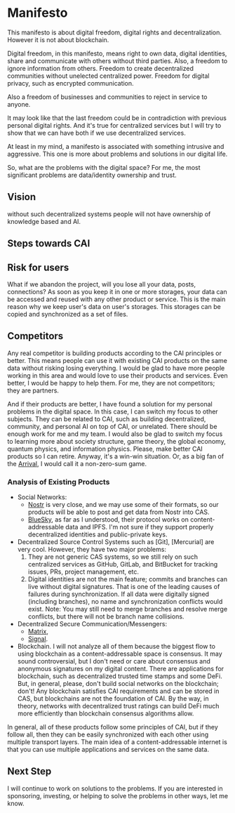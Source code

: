 # Manifesto

This manifesto is about digital freedom, digital rights and decentralization. However it is not about blockchain.

Digital freedom, in this manifesto, means right to own data, digital identities, share and communicate with others without third parties. Also, a freedom to ignore information from others. Freedom to create decentralized communities without unelected centralized power. Freedom for digital privacy, such as encrypted communication.

Also a freedom of businesses and communities to reject in service to anyone.

It may look like that the last freedom could be in contradiction with previous personal digital rights. And it's true for centralized services but I will try to show that we can have both if we use decentralized services.

At least in my mind, a manifesto is associated with something intrusive and aggressive. This one is more about problems and solutions in our digital life.

So, what are the problems with the digital space? For me, the most significant problems are data/identity ownership and trust.

## Vision

without such decentralized systems people will not have ownership of knowledge based and AI.

## Steps towards CAI

## Risk for users

What if we abandon the project, will you lose all your data, posts, connections? As soon as you keep it in one or more storages, your data can be accessed and reused with any other product or service. This is the main reason why we keep user's data on user's storages. This storages can be copied and synchronized as a set of files.

## Competitors

Any real competitor is building products according to the CAI principles or better. This means people can use it with existing CAI products on the same data without risking losing everything. I would be glad to have more people working in this area and would love to use their products and services. Even better, I would be happy to help them. For me, they are not competitors; they are partners.

And if their products are better, I have found a solution for my personal problems in the digital space. In this case, I can switch my focus to other subjects. They can be related to CAI, such as building decentralized, community, and personal AI on top of CAI, or unrelated. There should be enough work for me and my team. I would also be glad to switch my focus to learning more about society structure, game theory, the global economy, quantum physics, and information physics. Please, make better CAI products so I can retire. Anyway, it's a win-win situation. Or, as a big fan of the [Arrival](https://en.wikipedia.org/wiki/Arrival_(film)), I would call it a non-zero-sum game.

### Analysis of Existing Products

- Social Networks:
  - [Nostr](https://nostr.com/) is very close, and we may use some of their formats, so our products will be able to post and get data from Nostr into CAS.
  - [BlueSky](https://bsky.social/), as far as I understood, their protocol works on content-addressable data and IPFS. I'm not sure if they support properly decentralized identities and public-private keys.
- Decentralized Source Control Systems such as [Git], [Mercurial] are very cool. However, they have two major problems:
  1. They are not generic CAS systems, so we still rely on such centralized services as GitHub, GitLab, and BitBucket for tracking issues, PRs, project management, etc.
  2. Digital identities are not the main feature; commits and branches can live without digital signatures. That is one of the leading causes of failures during synchronization. If all data were digitally signed (including branches), no name and synchronization conflicts would exist. Note: You may still need to merge branches and resolve merge conflicts, but there will not be branch name collisions.
- Decentralized Secure Communication/Messengers:
  - [Matrix](https://matrix.org/),
  - [Signal](https://signal.org/).
- Blockchain. I will not analyze all of them because the biggest flow to using blockchain as a content-addressable space is consensus. It may sound controversial, but I don't need or care about consensus and anonymous signatures on my digital content. There are applications for blockchain, such as decentralized trusted time stamps and some DeFi. But, in general, please, don't build social networks on the blockchain; don't! Any blockchain satisfies CAI requirements and can be stored in CAS, but blockchains are not the foundation of CAI. By the way, in theory, networks with decentralized trust ratings can build DeFi much more efficiently than blockchain consensus algorithms allow.  
 
In general, all of these products follow some principles of CAI, but if they follow all, then they can be easily synchronized with each other using multiple transport layers. The main idea of a content-addressable internet is that you can use multiple applications and services on the same data.

## Next Step

I will continue to work on solutions to the problems. If you are interested in sponsoring, investing, or helping to solve the problems in other ways, let me know.
